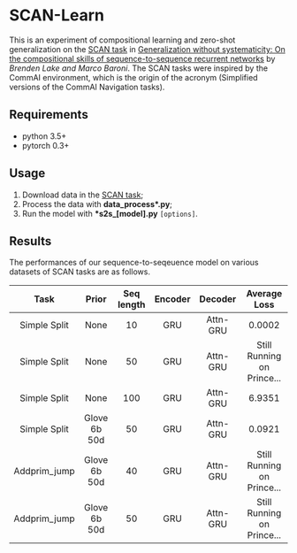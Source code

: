 # SCAN-Learn
This is an experiment of compositional learning and zero-shot generalization on the [SCAN task](https://github.com/brendenlake/SCAN) in [Generalization without systematicity: On the compositional skills of sequence-to-sequence recurrent networks](https://arxiv.org/abs/1711.00350) by *Brenden Lake and Marco Baroni*. The SCAN tasks were inspired by the CommAI environment, which is the origin of the acronym (Simplified versions of the CommAI Navigation tasks).  

## Requirements
- python 3.5+
- pytorch 0.3+

## Usage
1. Download data in the [SCAN task](https://github.com/brendenlake/SCAN);
2. Process the data with **data_process\*.py**;
3. Run the model with **\*s2s_[model].py** `[options]`.

## Results
The performances of our sequence-to-seqeuence model on various datasets of SCAN tasks are as follows.

| Task | Prior | Seq length| Encoder | Decoder | Average Loss |
|:--------:|:---------:|:---------:|:----------:|:----------:|:----------:|
Simple Split | None | 10 | GRU | Attn-GRU | 0.0002
Simple Split | None | 50 | GRU | Attn-GRU | Still Running on Prince...
Simple Split | None | 100 | GRU | Attn-GRU | 6.9351
Simple Split | Glove 6b 50d | 50 | GRU | Attn-GRU | 0.0921
Addprim_jump | Glove 6b 50d | 40 | GRU | Attn-GRU | Still Running on Prince...
Addprim_jump | Glove 6b 50d | 50 | GRU | Attn-GRU | Still Running on Prince...